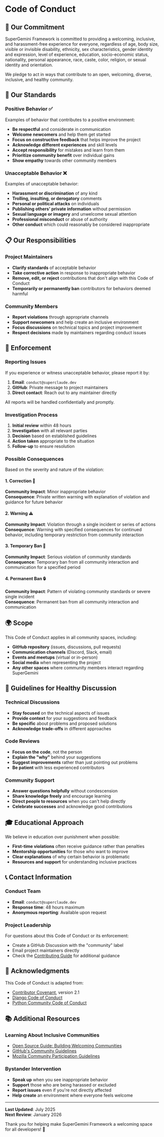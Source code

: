 # Code of Conduct

## 🤝 Our Commitment

SuperGemini Framework is committed to providing a welcoming, inclusive, and harassment-free experience for everyone, regardless of age, body size, visible or invisible disability, ethnicity, sex characteristics, gender identity and expression, level of experience, education, socio-economic status, nationality, personal appearance, race, caste, color, religion, or sexual identity and orientation.

We pledge to act in ways that contribute to an open, welcoming, diverse, inclusive, and healthy community.

## 🎯 Our Standards

### Positive Behavior ✅

Examples of behavior that contributes to a positive environment:

- **Be respectful** and considerate in communication
- **Welcome newcomers** and help them get started  
- **Focus on constructive feedback** that helps improve the project
- **Acknowledge different experiences** and skill levels
- **Accept responsibility** for mistakes and learn from them
- **Prioritize community benefit** over individual gains
- **Show empathy** towards other community members

### Unacceptable Behavior ❌

Examples of unacceptable behavior:

- **Harassment or discrimination** of any kind
- **Trolling, insulting, or derogatory** comments
- **Personal or political attacks** on individuals
- **Publishing others' private information** without permission
- **Sexual language or imagery** and unwelcome sexual attention
- **Professional misconduct** or abuse of authority
- **Other conduct** which could reasonably be considered inappropriate

## 📋 Our Responsibilities

### Project Maintainers
- **Clarify standards** of acceptable behavior
- **Take corrective action** in response to inappropriate behavior
- **Remove, edit, or reject** contributions that don't align with this Code of Conduct
- **Temporarily or permanently ban** contributors for behaviors deemed harmful

### Community Members
- **Report violations** through appropriate channels
- **Support newcomers** and help create an inclusive environment
- **Focus discussions** on technical topics and project improvement
- **Respect decisions** made by maintainers regarding conduct issues

## 🚨 Enforcement

### Reporting Issues

If you experience or witness unacceptable behavior, please report it by:

1. **Email**: `conduct@superclaude.dev`
2. **GitHub**: Private message to project maintainers
3. **Direct contact**: Reach out to any maintainer directly

All reports will be handled confidentially and promptly.

### Investigation Process

1. **Initial review** within 48 hours
2. **Investigation** with all relevant parties
3. **Decision** based on established guidelines
4. **Action taken** appropriate to the situation
5. **Follow-up** to ensure resolution

### Possible Consequences

Based on the severity and nature of the violation:

#### 1. Correction 📝
**Community Impact**: Minor inappropriate behavior  
**Consequence**: Private written warning with explanation of violation and guidance for future behavior

#### 2. Warning ⚠️
**Community Impact**: Violation through a single incident or series of actions  
**Consequence**: Warning with specified consequences for continued behavior, including temporary restriction from community interaction

#### 3. Temporary Ban 🚫
**Community Impact**: Serious violation of community standards  
**Consequence**: Temporary ban from all community interaction and communication for a specified period

#### 4. Permanent Ban 🔒
**Community Impact**: Pattern of violating community standards or severe single incident  
**Consequence**: Permanent ban from all community interaction and communication

## 🌍 Scope

This Code of Conduct applies in all community spaces, including:

- **GitHub repository** (issues, discussions, pull requests)
- **Communication channels** (Discord, Slack, email)
- **Events and meetups** (virtual or in-person)
- **Social media** when representing the project
- **Any other spaces** where community members interact regarding SuperGemini

## 💬 Guidelines for Healthy Discussion

### Technical Discussions
- **Stay focused** on the technical aspects of issues
- **Provide context** for your suggestions and feedback
- **Be specific** about problems and proposed solutions
- **Acknowledge trade-offs** in different approaches

### Code Reviews
- **Focus on the code**, not the person
- **Explain the "why"** behind your suggestions
- **Suggest improvements** rather than just pointing out problems
- **Be patient** with less experienced contributors

### Community Support
- **Answer questions helpfully** without condescension
- **Share knowledge freely** and encourage learning
- **Direct people to resources** when you can't help directly
- **Celebrate successes** and acknowledge good contributions

## 🎓 Educational Approach

We believe in education over punishment when possible:

- **First-time violations** often receive guidance rather than penalties
- **Mentorship opportunities** for those who want to improve
- **Clear explanations** of why certain behavior is problematic
- **Resources and support** for understanding inclusive practices

## 📞 Contact Information

### Conduct Team
- **Email**: `conduct@superclaude.dev`
- **Response time**: 48 hours maximum
- **Anonymous reporting**: Available upon request

### Project Leadership
For questions about this Code of Conduct or its enforcement:
- Create a GitHub Discussion with the "community" label
- Email project maintainers directly
- Check the [Contributing Guide](CONTRIBUTING.md) for additional guidance

## 🙏 Acknowledgments

This Code of Conduct is adapted from:
- [Contributor Covenant](https://www.contributor-covenant.org/), version 2.1
- [Django Code of Conduct](https://www.djangoproject.com/conduct/)
- [Python Community Code of Conduct](https://www.python.org/psf/conduct/)

## 📚 Additional Resources

### Learning About Inclusive Communities
- [Open Source Guide: Building Welcoming Communities](https://opensource.guide/building-community/)
- [GitHub's Community Guidelines](https://docs.github.com/en/site-policy/github-terms/github-community-guidelines)
- [Mozilla Community Participation Guidelines](https://www.mozilla.org/en-US/about/governance/policies/participation/)

### Bystander Intervention
- **Speak up** when you see inappropriate behavior
- **Support** those who are being harassed or excluded
- **Report issues** even if you're not directly affected
- **Help create** an environment where everyone feels welcome

---

**Last Updated**: July 2025  
**Next Review**: January 2026

Thank you for helping make SuperGemini Framework a welcoming space for all developers! 🚀